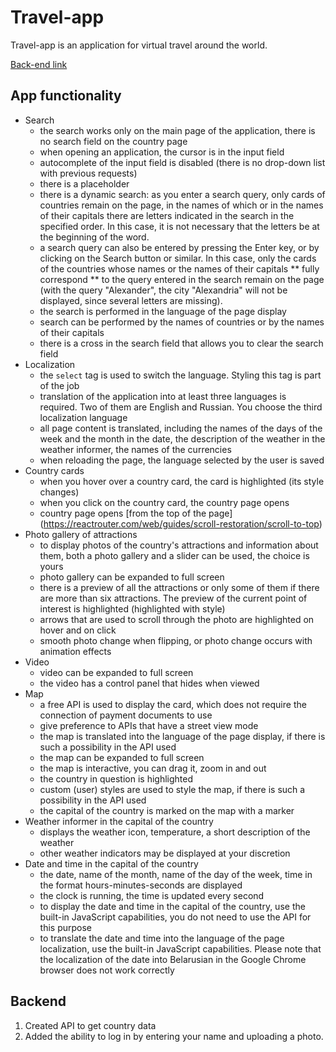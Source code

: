 # Travel-app

Travel-app is an application for virtual travel around the world.

[Back-end link](https://github.com/johnneon/travel-app-backend)

## App functionality
- Search
  - the search works only on the main page of the application, there is no search field on the country page
  - when opening an application, the cursor is in the input field
  - autocomplete of the input field is disabled (there is no drop-down list with previous requests)
  - there is a placeholder
  - there is a dynamic search: as you enter a search query, only cards of countries remain on the page, in the names of which or in the names of their capitals there are letters indicated in the search in the specified order. In this case, it is not necessary that the letters be at the beginning of the word.
  - a search query can also be entered by pressing the Enter key, or by clicking on the Search button or similar. In this case, only the cards of the countries whose names or the names of their capitals ** fully correspond ** to the query entered in the search remain on the page (with the query "Alexander", the city "Alexandria" will not be displayed, since several letters are missing).
  - the search is performed in the language of the page display
  - search can be performed by the names of countries or by the names of their capitals
  - there is a cross in the search field that allows you to clear the search field
- Localization
  - the `select` tag is used to switch the language. Styling this tag is part of the job
  - translation of the application into at least three languages ​​is required. Two of them are English and Russian. You choose the third localization language
  - all page content is translated, including the names of the days of the week and the month in the date, the description of the weather in the weather informer, the names of the currencies
  - when reloading the page, the language selected by the user is saved
- Country cards
  - when you hover over a country card, the card is highlighted (its style changes)
  - when you click on the country card, the country page opens
  - country page opens [from the top of the page] (https://reactrouter.com/web/guides/scroll-restoration/scroll-to-top)
- Photo gallery of attractions
  - to display photos of the country's attractions and information about them, both a photo gallery and a slider can be used, the choice is yours
  - photo gallery can be expanded to full screen
  - there is a preview of all the attractions or only some of them if there are more than six attractions. The preview of the current point of interest is highlighted (highlighted with style)
  - arrows that are used to scroll through the photo are highlighted on hover and on click
  - smooth photo change when flipping, or photo change occurs with animation effects
- Video
  - video can be expanded to full screen
  - the video has a control panel that hides when viewed
- Map
  - a free API is used to display the card, which does not require the connection of payment documents to use
  - give preference to APIs that have a street view mode
  - the map is translated into the language of the page display, if there is such a possibility in the API used
  - the map can be expanded to full screen
  - the map is interactive, you can drag it, zoom in and out
  - the country in question is highlighted
  - custom (user) styles are used to style the map, if there is such a possibility in the API used
  - the capital of the country is marked on the map with a marker
- Weather informer in the capital of the country
  - displays the weather icon, temperature, a short description of the weather
  - other weather indicators may be displayed at your discretion
- Date and time in the capital of the country
  - the date, name of the month, name of the day of the week, time in the format hours-minutes-seconds are displayed
  - the clock is running, the time is updated every second
  - to display the date and time in the capital of the country, use the built-in JavaScript capabilities, you do not need to use the API for this purpose
  - to translate the date and time into the language of the page localization, use the built-in JavaScript capabilities. Please note that the localization of the date into Belarusian in the Google Chrome browser does not work correctly


## Backend

1. Created API to get country data
2. Added the ability to log in by entering your name and uploading a photo.
